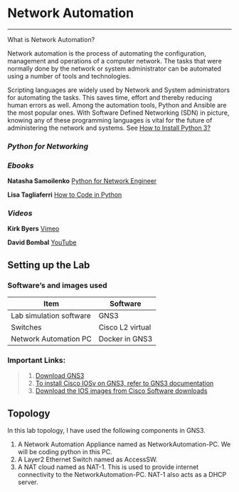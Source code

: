 # Network Automation
--------------------

What is Network Automation?

Network automation is the process of automating the configuration, management and operations of a computer network. The tasks that were normally done by the network or system administrator can be automated using a number of tools and technologies. 

Scripting languages are widely used by Network and System administrators for automating the tasks. This saves time, effort and thereby reducing human errors as well. Among the automation tools, Python and Ansible are the most popular ones. With Software Defined Networking (SDN) in picture, knowing any of these programming languages is vital for the future of administering the network and systems. See [How to Install Python 3?](https://www.python.org/downloads/)

### *Python for Networking*

### *Ebooks*

**Natasha Samoilenko** [Python for Network Engineer](https://pyneng.readthedocs.io/en/latest/)

**Lisa Tagliaferri** [How to Code in Python](https://www.digitalocean.com/community/books/digitalocean-ebook-how-to-code-in-python)

### *Videos*

**Kirk Byers** [Vimeo](https://vimeo.com/user31890934)

**David Bombal** [YouTube](https://www.youtube.com/watch?v=-1Z6ygHO--8&list=PLhfrWIlLOoKPn7T9FtvbOWX8GxgsFFNwn)

## Setting up the Lab

### Software’s and images used

Item                     | Software
------------------------ | --------
Lab simulation software  | GNS3
Switches | Cisco L2 virtual
Network Automation PC | Docker in GNS3

### Important Links: 
> 1. [Download GNS3](https://gns3.com/software)
> 2. [To install Cisco IOSv on GNS3, refer to GNS3 documentation](https://docs.gns3.com/appliances/cisco-iosvl2.html)
> 3. [Download the IOS images from Cisco Software downloads](https://software.cisco.com/download/)

## Topology
In this lab topology, I have used the following components in GNS3.
1. A Network Automation Appliance named as NetworkAutomation-PC. We will be coding python in this PC.
2. A Layer2 Ethernet Switch named as AccessSW.
3. A NAT cloud named as NAT-1. This is used to provide internet connectivity to the NetworkAutomation-PC. NAT-1 also acts as a DHCP server.

                   
